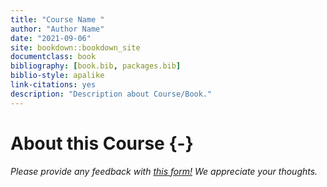 ```yaml
---
title: "Course Name "
author: "Author Name"
date: "2021-09-06"
site: bookdown::bookdown_site
documentclass: book
bibliography: [book.bib, packages.bib]
biblio-style: apalike
link-citations: yes
description: "Description about Course/Book."
---
```





# About this Course {-}
*Please provide any feedback with [this form!](https://forms.gle/hc8Xt3Y2Znjb6M4Y7) We appreciate your thoughts.*

